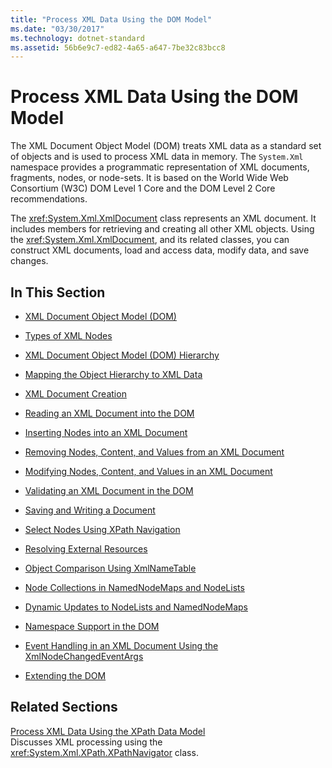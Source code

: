 ```yaml
---
title: "Process XML Data Using the DOM Model"
ms.date: "03/30/2017"
ms.technology: dotnet-standard
ms.assetid: 56b6e9c7-ed82-4a65-a647-7be32c83bcc8
---
```

# Process XML Data Using the DOM Model
The XML Document Object Model (DOM) treats XML data as a standard set of objects and is used to process XML data in memory. The `System.Xml` namespace provides a programmatic representation of XML documents, fragments, nodes, or node-sets. It is based on the World Wide Web Consortium (W3C) DOM Level 1 Core and the DOM Level 2 Core recommendations.  
  
 The <xref:System.Xml.XmlDocument> class represents an XML document. It includes members for retrieving and creating all other XML objects. Using the <xref:System.Xml.XmlDocument>, and its related classes, you can construct XML documents, load and access data, modify data, and save changes.  
  
## In This Section  
  
- [XML Document Object Model (DOM)](xml-document-object-model-dom.md)  
  
- [Types of XML Nodes](types-of-xml-nodes.md)  
  
- [XML Document Object Model (DOM) Hierarchy](xml-document-object-model-dom-hierarchy.md)  
  
- [Mapping the Object Hierarchy to XML Data](mapping-the-object-hierarchy-to-xml-data.md)  
  
- [XML Document Creation](xml-document-creation.md)  
  
- [Reading an XML Document into the DOM](reading-an-xml-document-into-the-dom.md)  
  
- [Inserting Nodes into an XML Document](inserting-nodes-into-an-xml-document.md)  
  
- [Removing Nodes, Content, and Values from an XML Document](removing-nodes-content-and-values-from-an-xml-document.md)  
  
- [Modifying Nodes, Content, and Values in an XML Document](modifying-nodes-content-and-values-in-an-xml-document.md)  
  
- [Validating an XML Document in the DOM](validating-an-xml-document-in-the-dom.md)  
  
- [Saving and Writing a Document](saving-and-writing-a-document.md)  
  
- [Select Nodes Using XPath Navigation](select-nodes-using-xpath-navigation.md)  
  
- [Resolving External Resources](resolving-external-resources.md)  
  
- [Object Comparison Using XmlNameTable](object-comparison-using-xmlnametable.md)  
  
- [Node Collections in NamedNodeMaps and NodeLists](node-collections-in-namednodemaps-and-nodelists.md)  
  
- [Dynamic Updates to NodeLists and NamedNodeMaps](dynamic-updates-to-nodelists-and-namednodemaps.md)  
  
- [Namespace Support in the DOM](namespace-support-in-the-dom.md)  
  
- [Event Handling in an XML Document Using the XmlNodeChangedEventArgs](event-handling-in-an-xml-document-using-the-xmlnodechangedeventargs.md)  
  
- [Extending the DOM](extending-the-dom.md)  
  
## Related Sections  
 [Process XML Data Using the XPath Data Model](process-xml-data-using-the-xpath-data-model.md)  
 Discusses XML processing using the <xref:System.Xml.XPath.XPathNavigator> class.
